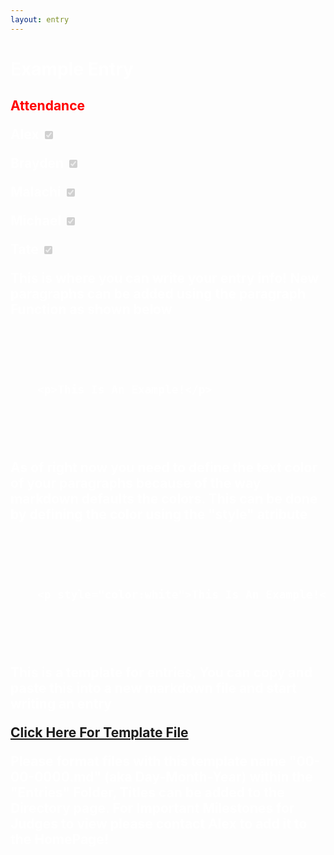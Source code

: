```yaml
---
layout: entry
---
```

<h1> <span style="color:white"> Example Entry</span> </h1>

<h2 class="attendance"> <span style="color:red"> Attendance</span> 

<label class="container" style="color:white">Alex
  <input type="checkbox" disabled checked="checked">
  <span class="checkmark"></span>
</label>

<label class="container" style="color:white">Brayden
  <input type="checkbox" disabled checked="checked">
  <span class="checkmark"></span>
</label>

<label class="container" style="color:white">Malachi
  <input type="checkbox" disabled checked="checked">
  <span class="checkmark"></span>
</label>

<label class="container" style="color:white">Michael
  <input type="checkbox" disabled checked="checked">
  <span class="checkmark"></span>
</label>

<label class="container" style="color:white">Tate
  <input type="checkbox" disabled checked="checked">
  <span class="checkmark"></span>
</label>

<body text="#ffffff" link="#ff0000" vlink="#ff0000" alink="#ff0000"> 
<p style="color:white"> This is where you can write your entry info! New paragraphs can be added using the paragraph Function as shown below </p>

<pre>
    <code>
    <xmp>
    <p>This Is An Example!</p>
    </xmp>
    </code>
</pre>

<p style="color:white">As of right now you need to define the text color of your paragraphs because of the way markdown defaults the colors. This can be done by defining the color using the "style" atribute</p>

<pre>
    <code>
    <xmp>
    <p style="color:white">This Is An Example!</p>
    </xmp>
    </code>
</pre>

<p style="color:white">This is a template for entries, You can copy and paste this into a new markdown file and start writing an entry</p>

<a href="https://raw.githubusercontent.com/AlexplaysVR/9623M/main/Entries/Template.md">Click Here For Template File </a>

<p style="color:white:">Please format files with this template name "00-00-0000.md" (aka Day-Month-Year) within the "Entries" Folder, Titles can be added to the Directory page. For Important Milestones for Judges to view please contact Alex to add it to the HomePage!</p>